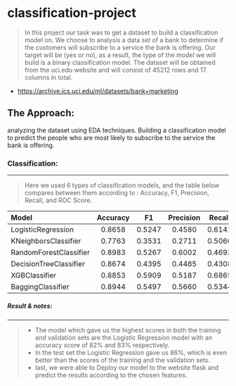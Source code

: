 # classification-project
> In this project our task was to get a dataset to build a classification model on. We choose to analysis a data set of a bank to determine if the customers will subscribe to a service the bank is offering. Our target will be (yes or no), as a result, the type of the model we will build is a binary classification model. The dataset will be obtained from the uci.edu website and will consist of 45212 rows and 17 columns in total.
- https://archive.ics.uci.edu/ml/datasets/bank+marketing
## The Approach:
analyzing the dataset using EDA techniques.
Building a classification model to predict the people who are most likely to subscribe to the service the bank is offering.

### Classification:
___
> Here we used 6 types of classification models, and the table below compares between them according to :
> Accuracy, F1, Precision, Recall, and ROC Score.

| Model                 | Accuracy | F1    | Precision  | Recall  | ROC  |
|:----                  |:-------: |:-----:|:----------:|:-------:|----: |
| LogisticRegression    | 0.8658   |0.5247 |0.4580	    |0.6141	  |0.7572|
| KNeighborsClassifier  | 0.7763   |0.3531 |0.2711	    |0.5060	  |0.6597|
| RandomForestClassifier|0.8983    |0.5267 |0.6002	    |0.4693	  |0.7132|
| DecisionTreeClassifier|0.8674    |0.4395 |0.4485	    |0.4308	  |0.6791|
| XGBClassifier         |0.8853    |0.5909 |0.5187	    |0.6865	  |0.7996|
| BaggingClassifier     |0.8944    |0.5497 |0.5660	    |0.5344	  |0.7391|

##### Result & notes:
___
> - The model which gave us the highest scores in both the training and validation sets are the Logistic Regression model with an accuracy score of 82% and 83% respectively.
> - In the test set the Logistic Regression gave us 86%, which is even better than the scores of the training and the validation sets. 
> - last, we were able to Deploy our model to the website flask and predict the results according to the chosen features.
